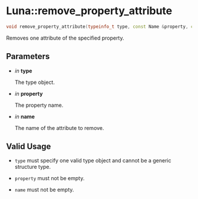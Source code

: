 # Luna::remove_property_attribute

```c++
void remove_property_attribute(typeinfo_t type, const Name &property, const Name &name)
```

Removes one attribute of the specified property. 



## Parameters
* *in* **type**

    The type object. 

* *in* **property**

    The property name. 

* *in* **name**

    The name of the attribute to remove. 

## Valid Usage
* `type` must specify one valid type object and cannot be a generic structure type.

* `property` must not be empty.

* `name` must not be empty. 

